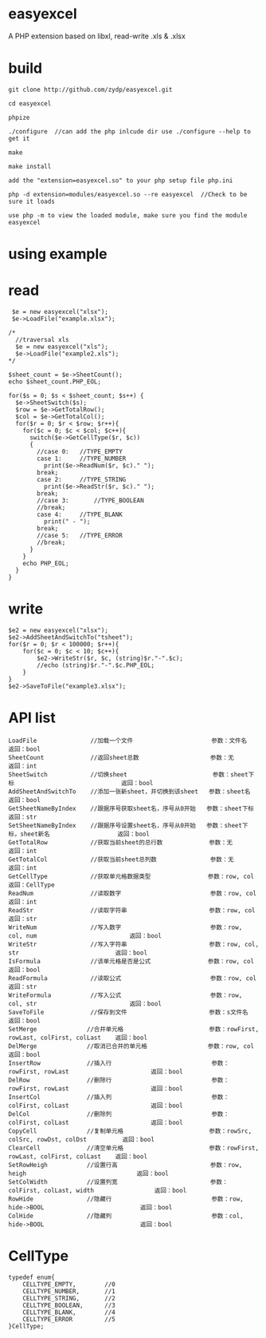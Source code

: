 # easyexcel
A PHP extension based on libxl, read-write .xls & .xlsx

# build
    git clone http://github.com/zydp/easyexcel.git
    
    cd easyexcel
    
    phpize
  
    ./configure  //can add the php inlcude dir use ./configure --help to get it
  
    make
  
    make install
    
    add the "extension=easyexcel.so" to your php setup file php.ini
    
    php -d extension=modules/easyexcel.so --re easyexcel  //Check to be sure it loads
    
    use php -m to view the loaded module, make sure you find the module easyexcel

# using example
# read
     $e = new easyexcel("xlsx");
     $e->LoadFile("example.xlsx");
    
    /*
      //traversal xls
      $e = new easyexcel("xls");
      $e->LoadFile("example2.xls"); 
    */
    
    $sheet_count = $e->SheetCount();
    echo $sheet_count.PHP_EOL;

    for($s = 0; $s < $sheet_count; $s++) {
      $e->SheetSwitch($s);
      $row = $e->GetTotalRow();
      $col = $e->GetTotalCol();
      for($r = 0; $r < $row; $r++){
        for($c = 0; $c < $col; $c++){
          switch($e->GetCellType($r, $c))
          {
            //case 0:   //TYPE_EMPTY
            case 1:     //TYPE_NUMBER
              print($e->ReadNum($r, $c)." ");
            break;
            case 2:     //TYPE_STRING
              print($e->ReadStr($r, $c)." ");
            break;
            //case 3:       //TYPE_BOOLEAN
            //break;
            case 4:     //TYPE_BLANK
              print(" - ");
            break;
            //case 5:   //TYPE_ERROR
            //break;
          }
        }
        echo PHP_EOL;
      }
    }

# write
    $e2 = new easyexcel("xlsx");
    $e2->AddSheetAndSwitchTo("tsheet");
    for($r = 0; $r < 100000; $r++){
        for($c = 0; $c < 10; $c++){
            $e2->WriteStr($r, $c, (string)$r."-".$c);
            //echo (string)$r."-".$c.PHP_EOL;
        }
    }
    $e2->SaveToFile("example3.xlsx");
    
# API list
    LoadFile               //加载一个文件                      参数：文件名                                 返回：bool
    SheetCount             //返回sheet总数                    参数：无                                      返回：int
    SheetSwitch            //切换sheet                        参数：sheet下标                              返回：bool
    AddSheetAndSwitchTo    //添加一张新sheet，并切换到该sheet   参数：sheet名                                返回：bool
    GetSheetNameByIndex    //跟据序号获取sheet名，序号从0开始   参数：sheet下标                               返回：str
    SetSheetNameByIndex    //跟据序号设置sheet名，序号从0开始   参数：sheet下标，sheet新名                   返回：bool
    GetTotalRow            //获取当前sheet的总行数             参数：无                                     返回：int
    GetTotalCol            //获取当前sheet总列数               参数：无                                    返回：int
    GetCellType            //获取单元格数据类型                参数：row, col                               返回：CellType
    ReadNum                //读取数字                         参数：row, col                               返回：int
    ReadStr                //读取字符串                       参数：row, col                                返回：str
    WriteNum               //写入数字                         参数：row, col, num                          返回：bool
    WriteStr               //写入字符串                       参数：row, col, str                           返回：bool
    IsFormula              //该单元格是否是公式                参数：row, col                               返回：bool
    ReadFormula            //读取公式                         参数：row, col                               返回：str
    WriteFormula           //写入公式                         参数：row, col, str                          返回：bool
    SaveToFile             //保存到文件                       参数：s文件名                                返回：bool
    SetMerge              //合并单元格                        参数：rowFirst, rowLast, colFirst, colLast    返回：bool
    DelMerge              //取消已合并的单元格                 参数：row, col                               返回：bool
    InsertRow             //插入行                            参数：rowFirst, rowLast                       返回：bool
    DelRow                //删除行                            参数：rowFirst, rowLast                       返回：bool
    InsertCol             //插入列                            参数：colFirst, colLast                       返回：bool
    DelCol                //删除列                            参数：colFirst, colLast                       返回：bool
    CopyCell              //复制单元格                        参数：rowSrc, colSrc, rowDst, colDst          返回：bool
    ClearCell             //清空单元格                        参数：rowFirst, rowLast, colFirst, colLast    返回：bool
    SetRowHeigh           //设置行高                          参数：row, heigh                               返回：bool
    SetColWidth           //设置列宽                          参数：colFirst, colLast, width                 返回：bool
    RowHide               //隐藏行                            参数：row, hide->BOOL                           返回：bool
    ColHide               //隐藏列                            参数：col, hide->BOOL                           返回：bool
    
# CellType
    typedef enum{
        CELLTYPE_EMPTY,        //0
        CELLTYPE_NUMBER,       //1
        CELLTYPE_STRING,       //2
        CELLTYPE_BOOLEAN,      //3
        CELLTYPE_BLANK,        //4
        CELLTYPE_ERROR         //5
    }CellType;
